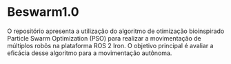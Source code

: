 # Beswarm1.0

O repositório apresenta a utilização do algoritmo de otimização bioinspirado Particle Swarm Optimization (PSO) para realizar a movimentação de múltiplos robôs na plataforma ROS 2 Iron. O objetivo principal é avaliar a eficácia desse algoritmo para a movimentação autônoma.

